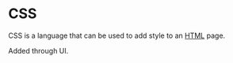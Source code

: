 # CSS

CSS is a language that can be used to add style to an [HTML](/wiki/HTML) page.

Added through UI.